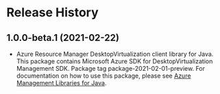 # Release History

## 1.0.0-beta.1 (2021-02-22)

- Azure Resource Manager DesktopVirtualization client library for Java. This package contains Microsoft Azure SDK for DesktopVirtualization Management SDK.  Package tag package-2021-02-01-preview. For documentation on how to use this package, please see [Azure Management Libraries for Java](https://aka.ms/azsdk/java/mgmt).
